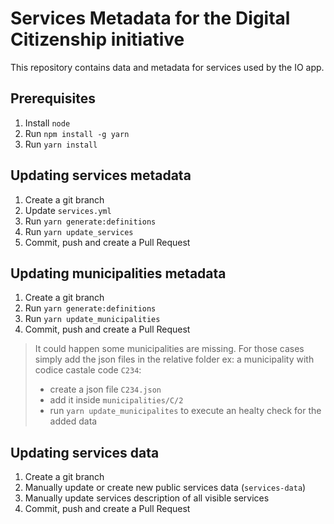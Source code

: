 # Services Metadata for the Digital Citizenship initiative

This repository contains data and metadata for services used by the IO app.

## Prerequisites

1. Install `node`
1. Run `npm install -g yarn`
1. Run `yarn install`

## Updating services metadata

1. Create a git branch
1. Update `services.yml`
1. Run `yarn generate:definitions`
1. Run `yarn update_services`
1. Commit, push and create a Pull Request

## Updating municipalities metadata

1. Create a git branch
1. Run `yarn generate:definitions`
1. Run `yarn update_municipalities`
1. Commit, push and create a Pull Request

> It could happen some municipalities are missing. For those cases simply add the json files in the relative folder
> ex: a municipality with codice castale code `C234`:
> - create a json file `C234.json`
> - add it inside `municipalities/C/2`
> - run `yarn update_municipalites` to execute an healty check for the added data

## Updating services data

1. Create a git branch
1. Manually update or create new public services data (`services-data`)
1. Manually update services description of all visible services
1. Commit, push and create a Pull Request
